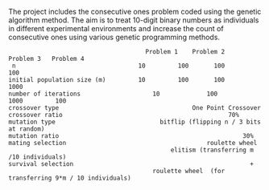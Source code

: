 The project includes the consecutive ones problem coded using the genetic algorithm method. 
The aim is to treat 10-digit binary numbers as individuals in different experimental environments and increase the count of consecutive ones using various genetic programming methods.


	                                      Problem 1	   Problem 2   	  Problem 3	  Problem 4
     n	                                10	       100	     100	     100
    initial population size (m)	        10	       100	     100	     1000
    number of iterations	                10             100	       1000         100
    crossover type	                                   One Point Crossover
    crossover ratio	                                             70%
    mutation type	                          bitflip (flipping n / 3 bits at random)
    mutation ratio                                   	             30%
    mating selection                            	       roulette wheel 
                                                 elitism (transferring m /10 individuals) 
    survival selection                                                 + 
                                            roulette wheel  (for transferring 9*m / 10 individuals)
